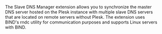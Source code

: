 The Slave DNS Manager extension allows you to synchronize the master DNS server hosted on the Plesk instance with multiple slave DNS servers that are located on remote servers without Plesk. The extension uses BIND's rndc utility for communication purposes and supports Linux servers with BIND.
